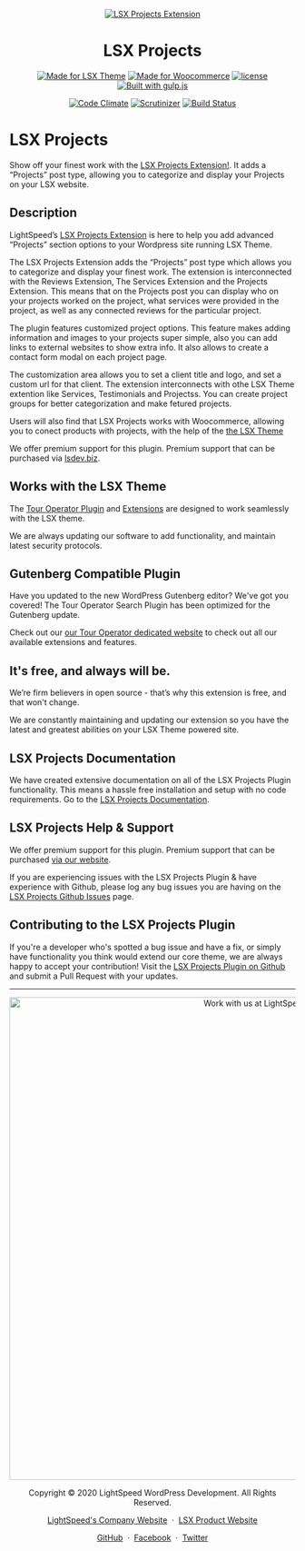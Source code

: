 <p align="center"><a target="_blank" href="https://lsx.lsdev.biz/"><img src="https://www.lsdev.biz/lsx/wp-content/uploads/2019/03/lsx-projects-banner-1544x500-1.jpg" alt="LSX Projects Extension"></a>
</p>
<h1 align="center">LSX Projects</h1>



<p align="center">
  <a href="https://lsdev.biz/lsx/"><img src="https://www.lsdev.biz/lsx/wp-content/uploads/2019/06/Designed-for-LSX-Theme-blue.png" alt="Made for LSX Theme"></a>
      <a href="https://woocommerce.com/?aff=2873/"><img src="https://lsx.lsdev.biz/wp-content/uploads/2019/06/687474703a2f2f696d672e736869656c64732e696f2f62616467652f44657369676e6564253230666f722d576f6f436f6d6d657263652d6134363439372e737667-1.png" alt="Made for Woocommerce"></a>
  <a href="https://www.gnu.org/licenses/gpl-3.0.en.html"><img src="https://poser.pugx.org/woocommerce/woocommerce/license" alt="license"></a>
  <a href="http://gulpjs.com/"><img src="https://img.shields.io/badge/built%20with-gulp.js-green.svg" alt="Built with gulp.js"></a> 
</p>
<p align="center">
      <a href="https://codeclimate.com/github/lightspeeddevelopment/lsx-projects"><img src="https://codeclimate.com/github/lightspeeddevelopment/lsx-projects/badges/gpa.svg" alt="Code Climate"></a>
    <a href="https://scrutinizer-ci.com/g/lightspeeddevelopment/lsx-projects/?branch=master"><img src="https://scrutinizer-ci.com/g/lightspeeddevelopment/lsx-projects/badges/quality-score.png?b=master" alt="Scrutinizer"></a>
    <a href="https://travis-ci.org/github/lightspeeddevelopment/lsx-projects/"><img src="https://travis-ci.org/lightspeeddevelopment/lsx-projects.svg?branch=master" alt="Build Status"></a>
</p>

# LSX Projects

Show off your finest work with the [LSX Projects Extension!](https://lsx.lsdev.biz/extensions/projects). It adds a “Projects” post type, allowing you to categorize and display your Projects on your LSX website.

## Description
LightSpeed’s [LSX Projects Extension](https://lsx.lsdev.biz/extensions/projects) is here to help you add advanced “Projects” section options to your Wordpress site running LSX Theme.

The LSX Projects Extension adds the “Projects” post type which allows you to categorize and display your finest work. The extension is interconnected with the Reviews Extension, The Services Extension and the Projects Extension. This means that on the Projects post you can display who on your projects worked on the project, what services were provided in the project, as well as any connected reviews for the particular project.

The plugin features customized project options. This feature makes adding information and images to your projects super simple, also you can add links to external websites to show extra info. It also allows to create a contact form modal on each project page.

The customization area allows you to set a client title and logo, and set a custom url for that client. The extension interconnects with othe LSX Theme extention like Services, Testimonials and Projectss. You can create project groups for better categorization and make fetured projects. 

Users will also find that LSX Projects works with Woocommerce, allowing you to conect products with projects, with the help of the [the LSX Theme](http://lsx.lsdev.biz)

We offer premium support for this plugin. Premium support that can be purchased via [lsdev.biz](https://www.lsdev.biz/services/support/).

## Works with the LSX Theme

The [Tour Operator Plugin](https://tour-operator.lsdev.biz) and [Extensions](https://tour-operator.lsdev.biz/extensions/) are designed to work seamlessly with the LSX theme. 

We are always updating our software to add functionality, and maintain latest security protocols. 

## Gutenberg Compatible Plugin

Have you updated to the new WordPress Gutenberg editor? We've got you covered! The Tour Operator Search Plugin has been optimized for the Gutenberg update. 

Check out our [our Tour Operator dedicated website](https://tour-operator.lsdev.biz/) to check out all our available extensions and features.

## It's free, and always will be.
We’re firm believers in open source - that’s why this extension is free, and that won't change. 

We are constantly maintaining and updating our extension so you have the latest and greatest abilities on your LSX Theme powered site. 

## LSX Projects Documentation

We have created extensive documentation on all of the LSX Projects Plugin functionality. This means a hassle free installation and setup with no code requirements. Go to the [LSX Projects Documentation](https://lsx.lsdev.biz/documentation/lsx-projects/).

## LSX Projects Help & Support

We offer premium support for this plugin. Premium support that can be purchased [via our website](https://www.lsdev.biz/services/support/).

If you are experiencing issues with the LSX Projects Plugin & have experience with Github, please log any bug issues you are having on the [LSX Projects Github Issues](https://github.com/lightspeeddevelopment/lsx-projects/issues/) page.

## Contributing to the LSX Projects Plugin

If you're a developer who's spotted a bug issue and have a fix, or simply have functionality you think would extend our core theme, we are always happy to accept your contribution! Visit the [LSX Projects Plugin on Github](https://github.com/lightspeeddevelopment/lsx-projects/) and submit a Pull Request with your updates.



---
<p align="center">
  <a href="https://www.lsdev.biz/contact/"><img src="https://www.lsdev.biz/wp-content/uploads/2020/02/work-with-lightspeed.png" width="850" alt="Work with us at LightSpeed"></a>
</p>
<p align="center">
  Copyright © 2020 LightSpeed WordPress Development. All Rights Reserved.
</p>
<p align="center">
  <a href="https://www.lsdev.biz">LightSpeed's Company Website</a> &nbsp;&middot;&nbsp;
  <a href="https://www.lsdev.biz/lsx/">LSX Product Website</a>
</p>
<p align="center">
  <a href="https://github.com/lightspeeddevelopment">GitHub</a> &nbsp;&middot;&nbsp;
  <a href="https://facebook.com/lightspeedwordpressdevelopment">Facebook</a> &nbsp;&middot;&nbsp;
  <a href="https://twitter.com/lightspeedwp">Twitter</a>
</p>
